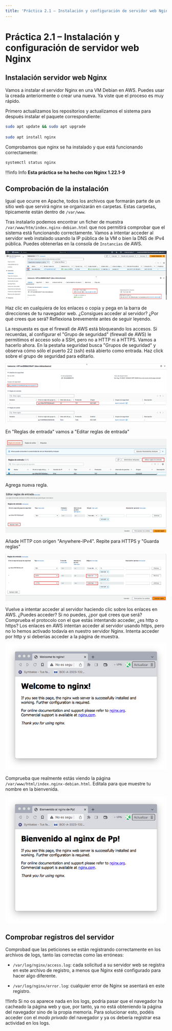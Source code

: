 ```yaml
---
title: 'Práctica 2.1 – Instalación y configuración de servidor web Nginx'
---
```


# Práctica 2.1 – Instalación y configuración de servidor web Nginx

## Instalación servidor web Nginx

Vamos a instalar el servidor Nginx en una VM Debian en AWS. Puedes usar la creada anteriormente o crear una nueva. Ya viste que el proceso es muy rápido.

Primero actualizamos los repositorios y actualizamos el sistema para después instalar el paquete correspondiente: 

```sh
sudo apt update && sudo apt upgrade

sudo apt install nginx
```

Comprobamos que nginx se ha instalado y que está funcionando correctamente: 

```sh
systemctl status nginx

```

!!!info Info
    **Esta práctica se ha hecho con Nginx 1.22.1-9**

## Comprobación de la instalación

Igual que ocurre en Apache, todos los archivos que formarán parte de un sitio web que servirá nginx se organizarán en carpetas. Estas carpetas, típicamente están dentro de `/var/www`.

Tras instalarlo podemos encontrar un ficher de muestra `/var/www/htm/index.nginx-debian.html` que nos permitirá comprobar que el sistema está funcionando correctamente. Vamos a intentar acceder al servidor web instalado usando la IP pública de la VM o bien la DNS de IPv4 pública. Puedes obtenerlas en la consola de `Instancias` de AWS.

![InstalacionNginx](P2_1/P2_1_1.png)

Haz clic en cualquiera de los enlaces o copia y pega en la barra de direcciones de tu navegador web. ¿Consigues acceder al servidor? ¿Por qué crees que será? Reflexiona brevemente antes de seguir leyendo.

La respuesta es que el firewall de AWS está bloqueando los accesos. Si recuerdas, al configurar el "Grupo de seguridad" (firewall de AWS) le permitimos el acceso solo a SSH, pero no a HTTP ni a HTTPS. Vamos a hacerlo ahora. En la pestaña seguridad busca "Grupos de seguridad" y observa cómo sólo el puerto 22 (ssh) está abierto como entrada. Haz click sobre el grupo de seguridad para editarlo.

![InstalacionNginx](P2_1/P2_1_2.png)

En "Reglas de entrada" vamos a "Editar reglas de entrada"

![InstalacionNginx](P2_1/P2_1_3.png)

Agrega nueva regla.

![InstalacionNginx](P2_1/P2_1_4.png)

Añade HTTP con origen "Anywhere-IPv4". Repite para HTTPS y "Guarda reglas"

![InstalacionNginx](P2_1/P2_1_5.png)

Vuelve a intentar acceder al servidor haciendo clic sobre los enlaces en AWS. ¿Puedes acceder? Si no puedes, ¿por qué crees que será? Comprueba el protocolo con el que estás intentando acceder, ¿es http o https? Los enlaces en AWS intentan acceder al servidor usando https, pero no lo hemos activado todavía en nuestro servidor Nginx. Intenta acceder por http y si deberías acceder a la página de muestra.

![InstalacionNginx](P2_1/P2_1_6.png)

Comprueba que realmente estás viendo la página `/var/www/html/index.nginx-debian.html`. Editala para que muestre tu nombre en la bienvenida.

![InstalacionNginx](P2_1/P2_1_7.png)





## Comprobar registros del servidor

Comprobad que las peticiones se están registrando correctamente en los archivos de logs, tanto las correctas como las erróneas: 

+ ```/var/log/nginx/access.log```: cada solicitud a su servidor web se registra en este archivo de registro, a menos que Nginx esté configurado para hacer algo diferente. 
  
+ ```/var/log/nginx/error.log```: cualquier error de Nginx se asentará en este registro.
 
!!!info 
    Si no os aparece nada en los logs, podría pasar que el navegador ha cacheado la página web y que, por tanto, ya no está obteniendo la página del navegador sino de la propia memoria.
    Para solucionar esto, podéis acceder con el *modo privado* del navegador y ya os debería registrar esa actividad en los logs.



